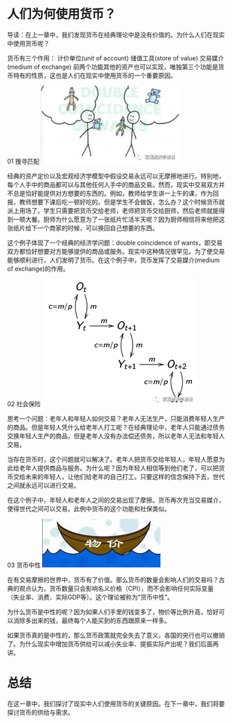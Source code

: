 # 人们为何使用货币？

导读：在上一章中，我们发现货币在经典理论中是没有价值的。为什么人们在现实中使用货币呢？

货币有三个作用：
计价单位(unit of account)
储值工具(store of value)
交易媒介(medium of exchange)
前两个功能其他的资产也可以实现，唯独第三个功能是货币特有的性质，这也是人们在现实中使用货币的一个重要原因。

01 
搜寻匹配
![daca0baf1beef2113577855134996739](assets/daca0baf1beef2113577855134996739.jpg)


经典的资产定价以及宏观经济学模型中假设交易永远可以无摩擦地进行。特别地，每个人手中的商品都可以与其他任何人手中的商品交易。然而，现实中交易双方并不总是恰好能提供对方想要的东西的。例如，教师给学生讲一上午的课，作为回报，教师想要下课后吃一顿好吃的。但是学生不会做饭，怎么办？这个时候货币就派上用场了。学生只需要把货币交给老师，老师把货币交给厨师，然后老师就能得到一顿大餐。厨师为什么愿意为了一张纸片忙活半天呢？因为厨师相信将来他把这张纸片给下一个商家的时候，可以换回自己想要的东西。

这个例子体现了一个经典的经济学问题：double coincidence of wants，即交易双方都恰好想要对方能够提供的商品或服务。现实中这种情况很罕见。为了使交易能够顺利进行，人们发明了货币。在这个例子中，货币发挥了交易媒介(medium of exchange)的作用。


02 
社会保险
![bd68fbbf6ecb96ed6f8586ca624d5af2](assets/bd68fbbf6ecb96ed6f8586ca624d5af2.jpg)



思考一个问题：老年人和年轻人如何交易？老年人无法生产，只能消费年轻人生产的商品。但是年轻人凭什么给老年人打工呢？在经典理论中，老年人只能通过债务交换年轻人生产的商品，但是老年人没有办法偿还债务，所以老年人无法和年轻人交易。

当存在货币时，这个问题就可以解决了。老年人把货币交给年轻人，年轻人愿意为此给老年人提供商品与服务。为什么呢？因为年轻人相信等到他们老了，可以把货币交给未来的年轻人，让他们给老年的自己打工。只要这样的信念保持下去，世代之间就永远可以进行交易。

在这个例子中，年轻人和老年人之间的交易出现了摩擦。货币再次充当交易媒介，使得世代之间可以交易。此例中货币的这个功能和社保类似。


03 
货币中性
![87ef2e549002d83da943f1910d089199](assets/87ef2e549002d83da943f1910d089199.jpg)



在有交易摩擦的世界中，货币有了价值。那么货币的数量会影响人们的交易吗？古典的观点认为，货币数量只会影响名义价格（CPI），而不会影响任何实际变量（失业率、消费、实际GDP等）。这个理论被称为“货币中性”。

为什么货币是中性的呢？因为如果人们手里的钱变多了，物价等比例升高，恰好可以消除多出来的钱，最终每个人能买到的东西跟原来一样多。

如果货币真的是中性的，那么货币政策就完全失去了意义，各国的央行也可以撤销了。为什么现实中增加货币供给可以减小失业率、提振实际产出呢？我们后面再讲。
# 总结
在这一章中，我们探讨了现实中人们使用货币的关键原因。在下一章中，我们将要探讨货币的供给与需求。